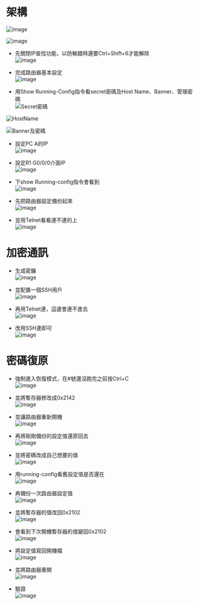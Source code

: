 # 架構
![image](https://github.com/Henryliu880922/Cisco/blob/main/pic/%E8%B7%AF%E7%94%B1%E5%99%A8%E4%B8%8A%E5%9F%BA%E6%9C%AC%E8%A8%AD%E5%AE%9A%E6%84%8F%E7%BE%A9%E5%8F%8A%E9%A9%97%E8%AD%89/%E6%9E%B6%E6%A7%8B.jpg)  

![image](https://github.com/Henryliu880922/Cisco/blob/main/pic/%E8%B7%AF%E7%94%B1%E5%99%A8%E4%B8%8A%E5%9F%BA%E6%9C%AC%E8%A8%AD%E5%AE%9A%E6%84%8F%E7%BE%A9%E5%8F%8A%E9%A9%97%E8%AD%89/IOS%E7%95%AB%E9%9D%A2.jpg)  

* 先關閉IP查找功能，以防輸錯時還要Ctrl+Shift+6才能解除  
![image](https://github.com/Henryliu880922/Cisco/blob/main/pic/%E8%B7%AF%E7%94%B1%E5%99%A8%E4%B8%8A%E5%9F%BA%E6%9C%AC%E8%A8%AD%E5%AE%9A%E6%84%8F%E7%BE%A9%E5%8F%8A%E9%A9%97%E8%AD%89/%E9%97%9C%E9%96%89IP%E6%9F%A5%E6%89%BE%E5%8A%9F%E8%83%BD.jpg)  

* 完成路由器基本設定  
![image](https://github.com/Henryliu880922/Cisco/blob/main/pic/%E8%B7%AF%E7%94%B1%E5%99%A8%E4%B8%8A%E5%9F%BA%E6%9C%AC%E8%A8%AD%E5%AE%9A%E6%84%8F%E7%BE%A9%E5%8F%8A%E9%A9%97%E8%AD%89/%E5%AE%8C%E6%88%90%E8%B7%AF%E7%94%B1%E5%99%A8%E5%9F%BA%E6%9C%AC%E8%A8%AD%E5%AE%9A.jpg)  

* 用Show Running-Config指令看secret密碼及Host Name、Banner、管理密碼  
![Secret密碼](https://github.com/Henryliu880922/Cisco/blob/main/pic/%E8%B7%AF%E7%94%B1%E5%99%A8%E4%B8%8A%E5%9F%BA%E6%9C%AC%E8%A8%AD%E5%AE%9A%E6%84%8F%E7%BE%A9%E5%8F%8A%E9%A9%97%E8%AD%89/R1%20secret%20%E5%AF%86%E7%A2%BC.jpg)  

![HostName](https://github.com/Henryliu880922/Cisco/blob/main/pic/%E8%B7%AF%E7%94%B1%E5%99%A8%E4%B8%8A%E5%9F%BA%E6%9C%AC%E8%A8%AD%E5%AE%9A%E6%84%8F%E7%BE%A9%E5%8F%8A%E9%A9%97%E8%AD%89/R1%20Host%20Name.jpg)  

![Banner及密碼](https://github.com/Henryliu880922/Cisco/blob/main/pic/%E8%B7%AF%E7%94%B1%E5%99%A8%E4%B8%8A%E5%9F%BA%E6%9C%AC%E8%A8%AD%E5%AE%9A%E6%84%8F%E7%BE%A9%E5%8F%8A%E9%A9%97%E8%AD%89/Banner%E5%8F%8APassword.jpg)  

* 設定PC A的IP  
![image](https://github.com/Henryliu880922/Cisco/blob/main/pic/%E8%B7%AF%E7%94%B1%E5%99%A8%E4%B8%8A%E5%9F%BA%E6%9C%AC%E8%A8%AD%E5%AE%9A%E6%84%8F%E7%BE%A9%E5%8F%8A%E9%A9%97%E8%AD%89/PCA%20IP.jpg)  

* 設定R1 G0/0/0介面IP  
![image](https://github.com/Henryliu880922/Cisco/blob/main/pic/%E8%B7%AF%E7%94%B1%E5%99%A8%E4%B8%8A%E5%9F%BA%E6%9C%AC%E8%A8%AD%E5%AE%9A%E6%84%8F%E7%BE%A9%E5%8F%8A%E9%A9%97%E8%AD%89/R1%20%E4%B8%8Brunning-config%E6%9C%83%E7%9C%8B%E5%88%B0.jpg)  

* 下show Running-config指令會看到  
![image](https://github.com/Henryliu880922/Cisco/blob/main/pic/%E8%B7%AF%E7%94%B1%E5%99%A8%E4%B8%8A%E5%9F%BA%E6%9C%AC%E8%A8%AD%E5%AE%9A%E6%84%8F%E7%BE%A9%E5%8F%8A%E9%A9%97%E8%AD%89/R1%20G0-0-0%20%E4%BB%8B%E9%9D%A2IP.jpg)  

* 先把路由器設定備份起來  
![image](https://github.com/Henryliu880922/Cisco/blob/main/pic/%E8%B7%AF%E7%94%B1%E5%99%A8%E4%B8%8A%E5%9F%BA%E6%9C%AC%E8%A8%AD%E5%AE%9A%E6%84%8F%E7%BE%A9%E5%8F%8A%E9%A9%97%E8%AD%89/%E5%82%99%E4%BB%BD%E8%B7%AF%E7%94%B1%E5%99%A8%E8%A8%AD%E5%AE%9A.jpg)  

* 並用Telnet看看連不連的上  
![image](https://github.com/Henryliu880922/Cisco/blob/main/pic/%E8%B7%AF%E7%94%B1%E5%99%A8%E4%B8%8A%E5%9F%BA%E6%9C%AC%E8%A8%AD%E5%AE%9A%E6%84%8F%E7%BE%A9%E5%8F%8A%E9%A9%97%E8%AD%89/%E7%94%A8CMD%E7%9C%8BTelnet%E7%99%BB%E4%B8%8D%E7%99%BB%E7%9A%84%E9%80%B2%E5%8E%BB.jpg)  

# 加密通訊  
* 生成密鑰  
![image](https://github.com/Henryliu880922/Cisco/blob/main/pic/%E8%B7%AF%E7%94%B1%E5%99%A8%E4%B8%8A%E5%9F%BA%E6%9C%AC%E8%A8%AD%E5%AE%9A%E6%84%8F%E7%BE%A9%E5%8F%8A%E9%A9%97%E8%AD%89/RSA%E7%94%9F%E6%88%90%E5%AF%86%E9%91%B0.jpg)  

* 並配置一個SSH用戶  
![image](https://github.com/Henryliu880922/Cisco/blob/main/pic/%E8%B7%AF%E7%94%B1%E5%99%A8%E4%B8%8A%E5%9F%BA%E6%9C%AC%E8%A8%AD%E5%AE%9A%E6%84%8F%E7%BE%A9%E5%8F%8A%E9%A9%97%E8%AD%89/%E5%89%B5%E5%BB%BASSH%E7%94%A8%E6%88%B6.jpg)  

* 再用Telnet連，這邊會連不進去  
![image](https://github.com/Henryliu880922/Cisco/blob/main/pic/%E8%B7%AF%E7%94%B1%E5%99%A8%E4%B8%8A%E5%9F%BA%E6%9C%AC%E8%A8%AD%E5%AE%9A%E6%84%8F%E7%BE%A9%E5%8F%8A%E9%A9%97%E8%AD%89/%E5%89%B5%E5%BB%BASSH%E7%94%A8%E6%88%B6%E5%BE%8C%E7%94%A8Telnet%E9%80%A3%E6%9C%83%E5%A4%B1%E6%95%88.jpg)  

* 改用SSH連即可  
![image](https://github.com/Henryliu880922/Cisco/blob/main/pic/%E8%B7%AF%E7%94%B1%E5%99%A8%E4%B8%8A%E5%9F%BA%E6%9C%AC%E8%A8%AD%E5%AE%9A%E6%84%8F%E7%BE%A9%E5%8F%8A%E9%A9%97%E8%AD%89/%E6%94%B9%E7%94%A8SSH%E9%80%A3%E5%B0%B1%E5%8F%AF%E4%BB%A5%E4%BA%86.jpg)  

# 密碼復原  

* 強制進入恢復模式，在#號還沒跑完之前按Ctrl+C  
![image](https://github.com/Henryliu880922/Cisco/blob/main/pic/%E8%B7%AF%E7%94%B1%E5%99%A8%E4%B8%8A%E5%9F%BA%E6%9C%AC%E8%A8%AD%E5%AE%9A%E6%84%8F%E7%BE%A9%E5%8F%8A%E9%A9%97%E8%AD%89/%E8%B7%AF%E7%94%B1%E5%99%A8%E5%9B%9E%E5%BE%A9%E6%A8%A1%E5%BC%8F.jpg)  

* 並將暫存器修改成0x2142  
![image](https://github.com/Henryliu880922/Cisco/blob/main/pic/%E8%B7%AF%E7%94%B1%E5%99%A8%E4%B8%8A%E5%9F%BA%E6%9C%AC%E8%A8%AD%E5%AE%9A%E6%84%8F%E7%BE%A9%E5%8F%8A%E9%A9%97%E8%AD%89/%E4%BF%AE%E6%94%B9%E6%9A%AB%E5%AD%98%E5%99%A8%E7%82%BA0x2142.jpg)  

* 並讓路由器重新開機  
![image](https://github.com/Henryliu880922/Cisco/blob/main/pic/%E8%B7%AF%E7%94%B1%E5%99%A8%E4%B8%8A%E5%9F%BA%E6%9C%AC%E8%A8%AD%E5%AE%9A%E6%84%8F%E7%BE%A9%E5%8F%8A%E9%A9%97%E8%AD%89/%E8%AE%93%E8%B7%AF%E7%94%B1%E5%99%A8%E9%87%8D%E6%96%B0%E9%96%8B%E6%A9%9F.jpg)  

* 再將剛剛備份的設定值還原回去  
![image](https://github.com/Henryliu880922/Cisco/blob/main/pic/%E8%B7%AF%E7%94%B1%E5%99%A8%E4%B8%8A%E5%9F%BA%E6%9C%AC%E8%A8%AD%E5%AE%9A%E6%84%8F%E7%BE%A9%E5%8F%8A%E9%A9%97%E8%AD%89/%E5%B0%87%E5%82%99%E4%BB%BD%E7%9A%84%E8%A8%AD%E5%AE%9A%E6%AA%94%E9%82%84%E5%8E%9F%E5%9B%9E%E5%8E%BB.jpg)  

* 並將密碼改成自己想要的值  
![image](https://github.com/Henryliu880922/Cisco/blob/main/pic/%E8%B7%AF%E7%94%B1%E5%99%A8%E4%B8%8A%E5%9F%BA%E6%9C%AC%E8%A8%AD%E5%AE%9A%E6%84%8F%E7%BE%A9%E5%8F%8A%E9%A9%97%E8%AD%89/%E5%B0%87%E5%AF%86%E7%A2%BC%E6%94%B9%E5%9B%9E%E6%83%B3%E8%A6%81%E7%9A%84%E5%80%BC.jpg)  

* 用running-config看舊設定值是否還在  
![image](https://github.com/Henryliu880922/Cisco/blob/main/pic/%E8%B7%AF%E7%94%B1%E5%99%A8%E4%B8%8A%E5%9F%BA%E6%9C%AC%E8%A8%AD%E5%AE%9A%E6%84%8F%E7%BE%A9%E5%8F%8A%E9%A9%97%E8%AD%89/%E7%94%A8show%20running-config%E7%9C%8B%E8%88%8A%E7%9A%84%E8%A8%AD%E5%AE%9A%E5%80%BC%E6%98%AF%E5%90%A6%E9%82%84%E5%9C%A8.jpg)  

* 再備份一次路由器設定值  
![image](https://github.com/Henryliu880922/Cisco/blob/main/pic/%E8%B7%AF%E7%94%B1%E5%99%A8%E4%B8%8A%E5%9F%BA%E6%9C%AC%E8%A8%AD%E5%AE%9A%E6%84%8F%E7%BE%A9%E5%8F%8A%E9%A9%97%E8%AD%89/%E5%86%8D%E5%82%99%E4%BB%BD%E4%B8%80%E6%AC%A1.jpg)  

* 並將暫存器的值改回0x2102  
![image](https://github.com/Henryliu880922/Cisco/blob/main/pic/%E8%B7%AF%E7%94%B1%E5%99%A8%E4%B8%8A%E5%9F%BA%E6%9C%AC%E8%A8%AD%E5%AE%9A%E6%84%8F%E7%BE%A9%E5%8F%8A%E9%A9%97%E8%AD%89/%E5%B0%87%E6%9A%AB%E5%AD%98%E5%99%A8%E7%9A%84%E5%80%BC%E6%94%B9%E5%9B%9E0x2102.jpg)  

* 會看到下次開機暫存器的值變回0x2102  
![image](https://github.com/Henryliu880922/Cisco/blob/main/pic/%E8%B7%AF%E7%94%B1%E5%99%A8%E4%B8%8A%E5%9F%BA%E6%9C%AC%E8%A8%AD%E5%AE%9A%E6%84%8F%E7%BE%A9%E5%8F%8A%E9%A9%97%E8%AD%89/%E4%B8%8B%E6%AC%A1%E9%96%8B%E6%A9%9F%E6%9A%AB%E5%AD%98%E5%99%A8%E5%80%BC%E8%AE%8A%E5%9B%9E0x2102.jpg)  

* 將設定值寫回開機檔  
![image](https://github.com/Henryliu880922/Cisco/blob/main/pic/%E8%B7%AF%E7%94%B1%E5%99%A8%E4%B8%8A%E5%9F%BA%E6%9C%AC%E8%A8%AD%E5%AE%9A%E6%84%8F%E7%BE%A9%E5%8F%8A%E9%A9%97%E8%AD%89/%E6%8A%8ARunning-Config%20%E5%AF%AB%E5%9B%9EStartup-Config.jpg)  

* 並將路由器重開  
![image](https://github.com/Henryliu880922/Cisco/blob/main/pic/%E8%B7%AF%E7%94%B1%E5%99%A8%E4%B8%8A%E5%9F%BA%E6%9C%AC%E8%A8%AD%E5%AE%9A%E6%84%8F%E7%BE%A9%E5%8F%8A%E9%A9%97%E8%AD%89/%E8%B7%AF%E7%94%B1%E5%99%A8%E9%87%8D%E9%96%8B.jpg)  

* 驗證  
![image](https://github.com/Henryliu880922/Cisco/blob/main/pic/%E8%B7%AF%E7%94%B1%E5%99%A8%E4%B8%8A%E5%9F%BA%E6%9C%AC%E8%A8%AD%E5%AE%9A%E6%84%8F%E7%BE%A9%E5%8F%8A%E9%A9%97%E8%AD%89/%E9%A9%97%E8%AD%89.jpg)  